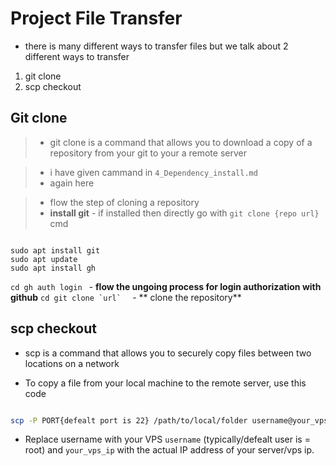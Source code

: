 # Project File Transfer

- there is many different ways to transfer files but we talk about 2 different ways to transfer
1. git clone
2. scp checkout


## Git clone

> - git clone is a command that allows you to download a copy of a repository from your git to your a remote server

> - i have given cammand in `4_Dependency_install.md` 
> - again here


> - flow the step of cloning a repository
> - **install git** - if installed then directly go with `git clone {repo url}` cmd

```cd

sudo apt install git
sudo apt update
sudo apt install gh
```

```cd gh auth login ```     - **flow the ungoing process for login authorization with github** 
```cd git clone `url`  ``` - ** clone the repository**



## scp checkout
- scp is a command that allows you to securely copy files between two locations on a network 

- To copy a file from your local machine to the remote server, use this code

```bash

scp -P PORT{defealt port is 22} /path/to/local/folder username@your_vps_ip:/path/to/remote/folder

```

- Replace username with your VPS `username` (typically/defealt user is =  root) and `your_vps_ip` with the actual IP address of your server/vps ip.





